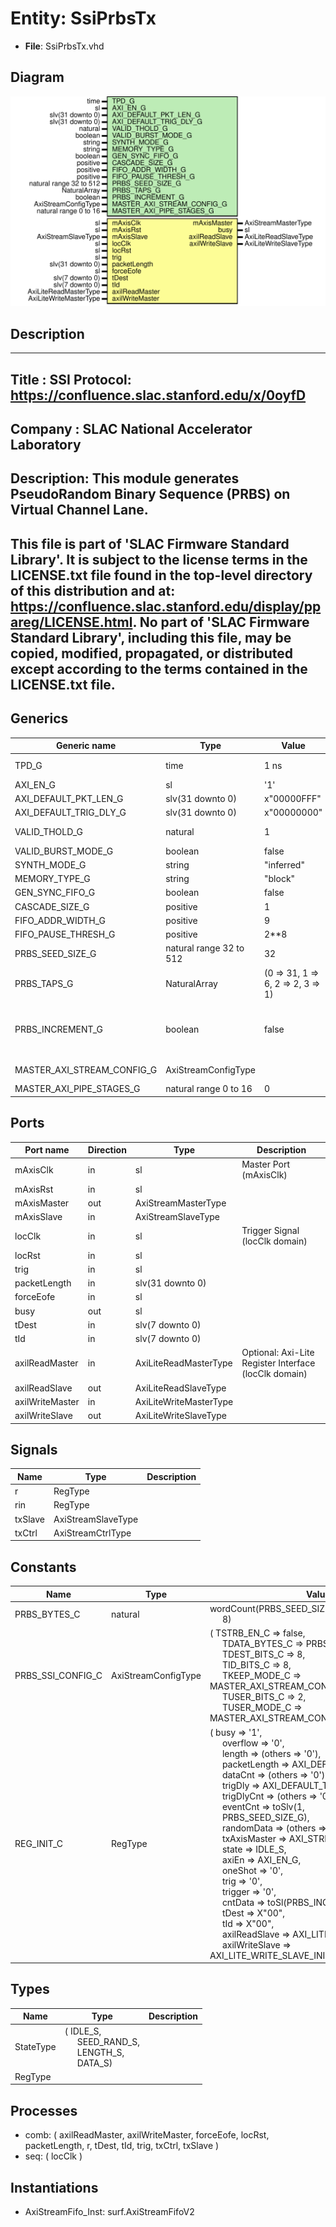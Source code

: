 # Entity: SsiPrbsTx

- **File**: SsiPrbsTx.vhd
## Diagram

![Diagram](SsiPrbsTx.svg "Diagram")
## Description

-----------------------------------------------------------------------------
 Title      : SSI Protocol: https://confluence.slac.stanford.edu/x/0oyfD
-----------------------------------------------------------------------------
 Company    : SLAC National Accelerator Laboratory
-----------------------------------------------------------------------------
 Description:   This module generates
                PseudoRandom Binary Sequence (PRBS) on Virtual Channel Lane.
-----------------------------------------------------------------------------
 This file is part of 'SLAC Firmware Standard Library'.
 It is subject to the license terms in the LICENSE.txt file found in the
 top-level directory of this distribution and at:
    https://confluence.slac.stanford.edu/display/ppareg/LICENSE.html.
 No part of 'SLAC Firmware Standard Library', including this file,
 may be copied, modified, propagated, or distributed except according to
 the terms contained in the LICENSE.txt file.
-----------------------------------------------------------------------------
## Generics

| Generic name               | Type                    | Value                             | Description                                |
| -------------------------- | ----------------------- | --------------------------------- | ------------------------------------------ |
| TPD_G                      | time                    | 1 ns                              | General Configurations                     |
| AXI_EN_G                   | sl                      | '1'                               |                                            |
| AXI_DEFAULT_PKT_LEN_G      | slv(31 downto 0)        | x"00000FFF"                       |                                            |
| AXI_DEFAULT_TRIG_DLY_G     | slv(31 downto 0)        | x"00000000"                       |                                            |
| VALID_THOLD_G              | natural                 | 1                                 | FIFO Configurations                        |
| VALID_BURST_MODE_G         | boolean                 | false                             |                                            |
| SYNTH_MODE_G               | string                  | "inferred"                        |                                            |
| MEMORY_TYPE_G              | string                  | "block"                           |                                            |
| GEN_SYNC_FIFO_G            | boolean                 | false                             |                                            |
| CASCADE_SIZE_G             | positive                | 1                                 |                                            |
| FIFO_ADDR_WIDTH_G          | positive                | 9                                 |                                            |
| FIFO_PAUSE_THRESH_G        | positive                | 2**8                              |                                            |
| PRBS_SEED_SIZE_G           | natural range 32 to 512 | 32                                | PRBS Configurations                        |
| PRBS_TAPS_G                | NaturalArray            | (0 => 31, 1 => 6, 2 => 2, 3 => 1) |                                            |
| PRBS_INCREMENT_G           | boolean                 | false                             |  Increment mode by default instead of PRBS |
| MASTER_AXI_STREAM_CONFIG_G | AxiStreamConfigType     |                                   | AXI Stream Configurations                  |
| MASTER_AXI_PIPE_STAGES_G   | natural range 0 to 16   | 0                                 |                                            |
## Ports

| Port name       | Direction | Type                   | Description                                           |
| --------------- | --------- | ---------------------- | ----------------------------------------------------- |
| mAxisClk        | in        | sl                     | Master Port (mAxisClk)                                |
| mAxisRst        | in        | sl                     |                                                       |
| mAxisMaster     | out       | AxiStreamMasterType    |                                                       |
| mAxisSlave      | in        | AxiStreamSlaveType     |                                                       |
| locClk          | in        | sl                     | Trigger Signal (locClk domain)                        |
| locRst          | in        | sl                     |                                                       |
| trig            | in        | sl                     |                                                       |
| packetLength    | in        | slv(31 downto 0)       |                                                       |
| forceEofe       | in        | sl                     |                                                       |
| busy            | out       | sl                     |                                                       |
| tDest           | in        | slv(7 downto 0)        |                                                       |
| tId             | in        | slv(7 downto 0)        |                                                       |
| axilReadMaster  | in        | AxiLiteReadMasterType  | Optional: Axi-Lite Register Interface (locClk domain) |
| axilReadSlave   | out       | AxiLiteReadSlaveType   |                                                       |
| axilWriteMaster | in        | AxiLiteWriteMasterType |                                                       |
| axilWriteSlave  | out       | AxiLiteWriteSlaveType  |                                                       |
## Signals

| Name    | Type               | Description |
| ------- | ------------------ | ----------- |
| r       | RegType            |             |
| rin     | RegType            |             |
| txSlave | AxiStreamSlaveType |             |
| txCtrl  | AxiStreamCtrlType  |             |
## Constants

| Name              | Type                | Value                                                                                                                                                                                                                                                                                                                                                                                                                                                                                                                                                                                                                                                                                                                                                                                                                                                                                                                                                                                                                                                                                                                                                                                                                                                                                                                                                                                                                                                                                                                                                                 | Description |
| ----------------- | ------------------- | --------------------------------------------------------------------------------------------------------------------------------------------------------------------------------------------------------------------------------------------------------------------------------------------------------------------------------------------------------------------------------------------------------------------------------------------------------------------------------------------------------------------------------------------------------------------------------------------------------------------------------------------------------------------------------------------------------------------------------------------------------------------------------------------------------------------------------------------------------------------------------------------------------------------------------------------------------------------------------------------------------------------------------------------------------------------------------------------------------------------------------------------------------------------------------------------------------------------------------------------------------------------------------------------------------------------------------------------------------------------------------------------------------------------------------------------------------------------------------------------------------------------------------------------------------------------- | ----------- |
| PRBS_BYTES_C      | natural             |  wordCount(PRBS_SEED_SIZE_G,<br><span style="padding-left:20px"> 8)                                                                                                                                                                                                                                                                                                                                                                                                                                                                                                                                                                                                                                                                                                                                                                                                                                                                                                                                                                                                                                                                                                                                                                                                                                                                                                                                                                                                                                                                                                   |             |
| PRBS_SSI_CONFIG_C | AxiStreamConfigType |  (       TSTRB_EN_C    => false,<br><span style="padding-left:20px">       TDATA_BYTES_C => PRBS_BYTES_C,<br><span style="padding-left:20px">       TDEST_BITS_C  => 8,<br><span style="padding-left:20px">       TID_BITS_C    => 8,<br><span style="padding-left:20px">       TKEEP_MODE_C  => MASTER_AXI_STREAM_CONFIG_G.TKEEP_MODE_C,<br><span style="padding-left:20px">       TUSER_BITS_C  => 2,<br><span style="padding-left:20px">       TUSER_MODE_C  => MASTER_AXI_STREAM_CONFIG_G.TUSER_MODE_C)                                                                                                                                                                                                                                                                                                                                                                                                                                                                                                                                                                                                                                                                                                                                                                                                                                                                                                                                                                                                                                                           |             |
| REG_INIT_C        | RegType             |  (       busy           => '1',<br><span style="padding-left:20px">       overflow       => '0',<br><span style="padding-left:20px">       length         => (others => '0'),<br><span style="padding-left:20px">       packetLength   => AXI_DEFAULT_PKT_LEN_G,<br><span style="padding-left:20px">       dataCnt        => (others => '0'),<br><span style="padding-left:20px">       trigDly        => AXI_DEFAULT_TRIG_DLY_G,<br><span style="padding-left:20px">       trigDlyCnt     => (others => '0'),<br><span style="padding-left:20px">       eventCnt       => toSlv(1,<br><span style="padding-left:20px"> PRBS_SEED_SIZE_G),<br><span style="padding-left:20px">       randomData     => (others => '0'),<br><span style="padding-left:20px">       txAxisMaster   => AXI_STREAM_MASTER_INIT_C,<br><span style="padding-left:20px">       state          => IDLE_S,<br><span style="padding-left:20px">       axiEn          => AXI_EN_G,<br><span style="padding-left:20px">       oneShot        => '0',<br><span style="padding-left:20px">       trig           => '0',<br><span style="padding-left:20px">       trigger        => '0',<br><span style="padding-left:20px">       cntData        => toSl(PRBS_INCREMENT_G),<br><span style="padding-left:20px">       tDest          => X"00",<br><span style="padding-left:20px">       tId            => X"00",<br><span style="padding-left:20px">       axilReadSlave  => AXI_LITE_READ_SLAVE_INIT_C,<br><span style="padding-left:20px">       axilWriteSlave => AXI_LITE_WRITE_SLAVE_INIT_C) |             |
## Types

| Name      | Type                                                                                                                                                  | Description |
| --------- | ----------------------------------------------------------------------------------------------------------------------------------------------------- | ----------- |
| StateType | ( IDLE_S,<br><span style="padding-left:20px"> SEED_RAND_S,<br><span style="padding-left:20px"> LENGTH_S,<br><span style="padding-left:20px"> DATA_S)  |             |
| RegType   |                                                                                                                                                       |             |
## Processes
- comb: ( axilReadMaster, axilWriteMaster, forceEofe, locRst,
                   packetLength, r, tDest, tId, trig, txCtrl, txSlave )
- seq: ( locClk )
## Instantiations

- AxiStreamFifo_Inst: surf.AxiStreamFifoV2
